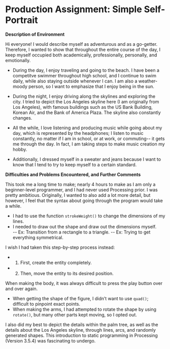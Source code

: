 # Production Assignment: Simple Self-Portrait

**Description of Environment** 

Hi everyone! I would describe myself as adventurous and as a go-getter.  Therefore, I wanted to show that throughout the entire course of the day, I keep myself occupied both academically, professionally, personally, and emotionally.  

- During the day, I enjoy traveling and going to the beach.  I have been a competitve swimmer throughout high school, and I continue to swim daily, while also staying outside whenever I can.  I am also a weather-moody person, so I want to emphasize that I enjoy being in the sun.  

- During the night, I enjoy driving along the skylines and exploring the city.  I tried to depict the Los Angeles skyline here (I am originally from Los Angeles), with famous buildings such as the US Bank Building, Korean Air, and the Bank of America Plaza.  The skyline also constantly changes.

- All the while, I love listening and producing music while going about my day, which is represented by the headphones; I listen to music constantly, no matter if I am in school, or at work, or commuting-- it gets me through the day.  In fact, I am taking steps to make music creation my hobby. 

- Additionally, I dressed myself in a sweater and jeans because I want to know that I tend to try to keep myself to a certain standard.

**Difficulties and Problems Encountered, and Further Comments**

This took me a long time to make; nearly 4 hours to make as I am only a beginner-level programmer, and I had never used Processing prior. I was pretty ambitious.  Originally, I wanted to also add a lot more detail, but however, I feel that the syntax about going through the program would take a while.

- I had to use the function `strokeWeight()` to change the dimensions of my lines.
- I needed to draw out the shape and draw out the dimensions myself.  
-- Ex: Transition from a rectangle to a triangle.
-- Ex: Trying to get everything symmetrical.

I wish I had taken this step-by-step process instead:
- 1) First, create the entity completely.
- 2) Then, move the entity to its desired position.

When making the body, it was always difficult to press the play button over and over again.  
- When getting the shape of the figure, I didn’t want to use `quad()`; difficult to pinpoint exact points.
- When making the arms, I had attempted to rotate the shape by using `rotate()`, but many other parts kept moving, so I opted out. 

I also did my best to depict the details within the palm tree, as well as the details about the Los Angeles skyline, through lines, arcs, and randomly generated shapes.  This introduction to static programming in Processing (Version 3.5.4) was fascinating to undergo.
